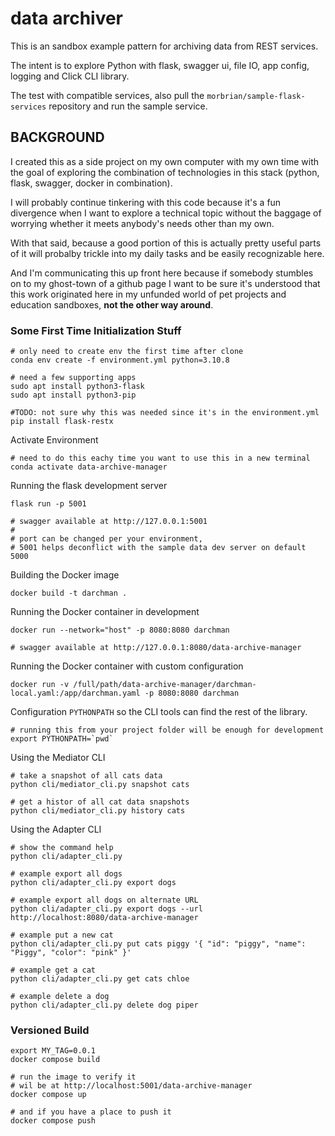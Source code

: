 # data archiver

This is an sandbox example pattern for archiving data from REST services.

The intent is to explore Python with flask, swagger ui, file IO, app config, logging and Click CLI library.

The test with compatible services, also pull the 
`morbrian/sample-flask-services` repository and run the sample service.

## BACKGROUND

I created this as a side project on my own computer with my own time with the goal of exploring
the combination of technologies in this stack (python, flask, swagger, docker in combination).

I will probably continue tinkering with this code because it's a fun divergence when I want to explore
a technical topic without the baggage of worrying whether it meets anybody's needs other than my own.

With that said, because a good portion of this is actually pretty useful parts of it will probalby trickle
into my daily tasks and be easily recognizable here. 

And I'm communicating this up front here because if somebody stumbles on to my ghost-town of a github page
I want to be sure it's understood that this work originated here in my unfunded world of pet projects
and education sandboxes, __not the other way around__.

### Some First Time Initialization Stuff

```
# only need to create env the first time after clone
conda env create -f environment.yml python=3.10.8

# need a few supporting apps
sudo apt install python3-flask
sudo apt install python3-pip

#TODO: not sure why this was needed since it's in the environment.yml
pip install flask-restx
```

Activate Environment

```
# need to do this eachy time you want to use this in a new terminal
conda activate data-archive-manager
```

Running the flask development server

```
flask run -p 5001

# swagger available at http://127.0.0.1:5001
#
# port can be changed per your environment, 
# 5001 helps deconflict with the sample data dev server on default 5000
```

Building the Docker image

```
docker build -t darchman .
```

Running the Docker container in development

```
docker run --network="host" -p 8080:8080 darchman

# swagger available at http://127.0.0.1:8080/data-archive-manager
```

Running the Docker container with custom configuration

```
docker run -v /full/path/data-archive-manager/darchman-local.yaml:/app/darchman.yaml -p 8080:8080 darchman
```

Configuration `PYTHONPATH` so the CLI tools can find the rest of the library.

```
# running this from your project folder will be enough for development
export PYTHONPATH=`pwd`
```

Using the Mediator CLI

```
# take a snapshot of all cats data
python cli/mediator_cli.py snapshot cats

# get a histor of all cat data snapshots
python cli/mediator_cli.py history cats
```

Using the Adapter CLI

```
# show the command help
python cli/adapter_cli.py

# example export all dogs
python cli/adapter_cli.py export dogs

# example export all dogs on alternate URL
python cli/adapter_cli.py export dogs --url http://localhost:8080/data-archive-manager

# example put a new cat
python cli/adapter_cli.py put cats piggy '{ "id": "piggy", "name": "Piggy", "color": "pink" }'

# example get a cat
python cli/adapter_cli.py get cats chloe

# example delete a dog
python cli/adapter_cli.py delete dog piper
```

###  Versioned Build

```
export MY_TAG=0.0.1
docker compose build

# run the image to verify it
# wil be at http://localhost:5001/data-archive-manager
docker compose up

# and if you have a place to push it
docker compose push
```